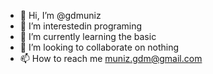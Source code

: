 - 👋 Hi, I’m @gdmuniz
- 👀 I’m interestedin  programing 
- 🌱 I’m currently learning  the basic 
- 💞️ I’m looking to collaborate on  nothing
- 📫 How to reach me muniz.gdm@gmail.com

<!---
gdmuniz/gdmuniz is a ✨ special ✨ repository because its `README.md` (this file) appears on your GitHub profile.
You can click the Preview link to take a look at your changes.
--->

